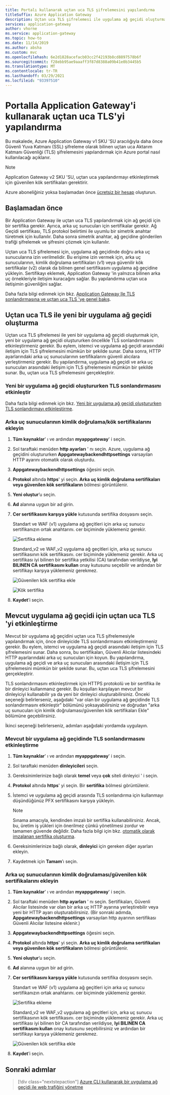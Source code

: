 ```yaml
---
title: Portalı kullanarak uçtan uca TLS şifrelemesini yapılandırma
titleSuffix: Azure Application Gateway
description: Uçtan uca TLS şifrelemesi ile uygulama ağ geçidi oluşturmak için Azure portal nasıl kullanacağınızı öğrenin.
services: application-gateway
author: vhorne
ms.service: application-gateway
ms.topic: how-to
ms.date: 11/14/2019
ms.author: absha
ms.custom: mvc
ms.openlocfilehash: 6e2d1828acefacb03cc2f42193b8cd8897578b6f
ms.sourcegitcommit: f28ebb95ae9aaaff3f87d8388a09b41e0b3445b5
ms.translationtype: MT
ms.contentlocale: tr-TR
ms.lasthandoff: 03/29/2021
ms.locfileid: "93397510"
---
```

# <a name="configure-end-to-end-tls-by-using-application-gateway-with-the-portal"></a>Portalla Application Gateway'i kullanarak uçtan uca TLS'yi yapılandırma

Bu makalede, Azure Application Gateway v1 SKU 'SU aracılığıyla daha önce Güvenli Yuva Katmanı (SSL) şifreleme olarak bilinen uçtan uca Aktarım Katmanı Güvenliği (TLS) şifrelemesini yapılandırmak için Azure portal nasıl kullanılacağı açıklanır.

> [!NOTE]
> Application Gateway v2 SKU 'SU, uçtan uca yapılandırmayı etkinleştirmek için güvenilen kök sertifikaları gerektirir.

Azure aboneliğiniz yoksa başlamadan önce [ücretsiz bir hesap](https://azure.microsoft.com/free/?WT.mc_id=A261C142F) oluşturun.

## <a name="before-you-begin"></a>Başlamadan önce

Bir Application Gateway ile uçtan uca TLS yapılandırmak için ağ geçidi için bir sertifika gerekir. Ayrıca, arka uç sunucuları için sertifikalar gerekir. Ağ Geçidi sertifikası, TLS protokol belirtimi ile uyumlu bir simetrik anahtar türetmek için kullanılır. Daha sonra simetrik anahtar, ağ geçidine gönderilen trafiği şifrelemek ve şifresini çözmek için kullanılır. 

Uçtan uca TLS şifrelemesi için, uygulama ağ geçidinde doğru arka uç sunucularına izin verilmelidir. Bu erişime izin vermek için, arka uç sunucularının, kimlik doğrulama sertifikaları (v1) veya güvenilir kök sertifikalar (v2) olarak da bilinen genel sertifikasını uygulama ağ geçidine yükleyin. Sertifikayı eklemek, Application Gateway 'in yalnızca bilinen arka uç örnekleriyle iletişim kuracağını sağlar. Bu yapılandırma uçtan uca iletişimin güvenliğini sağlar.

Daha fazla bilgi edinmek için bkz. [Application Gateway Ile TLS sonlandırmasına ve uçtan uca TLS 'ye genel bakış](./ssl-overview.md).

## <a name="create-a-new-application-gateway-with-end-to-end-tls"></a>Uçtan uca TLS ile yeni bir uygulama ağ geçidi oluşturma

Uçtan uca TLS şifrelemesi ile yeni bir uygulama ağ geçidi oluşturmak için, yeni bir uygulama ağ geçidi oluştururken öncelikle TLS sonlandırmasını etkinleştirmeniz gerekir. Bu eylem, istemci ve uygulama ağ geçidi arasındaki iletişim için TLS şifrelemesini mümkün bir şekilde sunar. Daha sonra, HTTP ayarlarındaki arka uç sunucularının sertifikalarını güvenli alıcılara yerleştirmeniz gerekir. Bu yapılandırma, uygulama ağ geçidi ve arka uç sunucuları arasındaki iletişim için TLS şifrelemesini mümkün bir şekilde sunar. Bu, uçtan uca TLS şifrelemesini gerçekleştirir.

### <a name="enable-tls-termination-while-creating-a-new-application-gateway"></a>Yeni bir uygulama ağ geçidi oluştururken TLS sonlandırmasını etkinleştir

Daha fazla bilgi edinmek için bkz. [Yeni bir uygulama ağ geçidi oluştururken TLS sonlandırmayı etkinleştirme](./create-ssl-portal.md).

### <a name="add-authenticationroot-certificates-of-back-end-servers"></a>Arka uç sunucularının kimlik doğrulama/kök sertifikalarını ekleyin

1. **Tüm kaynaklar**' ı ve ardından **myappgateway**' i seçin.

2. Sol taraftaki menüden **http ayarları** ' nı seçin. Azure, uygulama ağ geçidini oluştururken **Appgatewaybackendhttpsettings** varsayılan HTTP ayarını otomatik olarak oluşturdu. 

3. **Appgatewaybackendhttpsettings** öğesini seçin.

4. **Protokol** altında **https**' yi seçin. **Arka uç kimlik doğrulama sertifikaları veya güvenilen kök sertifikaların** bölmesi görüntülenir.

5. **Yeni oluştur**’u seçin.

6. **Ad** alanına uygun bir ad girin.

7. **Cer sertifikasını karşıya yükle** kutusunda sertifika dosyasını seçin.

   Standart ve WAF (v1) uygulama ağ geçitleri için arka uç sunucu sertifikanızın ortak anahtarını. cer biçiminde yüklemeniz gerekir.

   ![Sertifika ekleme](./media/end-to-end-ssl-portal/addcert.png)

   Standard_v2 ve WAF_v2 uygulama ağ geçitleri için, arka uç sunucu sertifikasının kök sertifikasını. cer biçiminde yüklemeniz gerekir. Arka uç sertifikası iyi bilinen bir sertifika yetkilisi (CA) tarafından verildiyse, **Iyi BILINEN CA sertifikasını kullan** onay kutusunu seçebilir ve ardından bir sertifikayı karşıya yüklemeniz gerekmez.

   ![Güvenilen kök sertifika ekle](./media/end-to-end-ssl-portal/trustedrootcert-portal.png)

   ![Kök sertifika](./media/end-to-end-ssl-portal/trustedrootcert.png)

8. **Kaydet**’i seçin.

## <a name="enable-end-to-end-tls-for-an-existing-application-gateway"></a>Mevcut uygulama ağ geçidi için uçtan uca TLS 'yi etkinleştirme

Mevcut bir uygulama ağ geçidini uçtan uca TLS şifrelemesiyle yapılandırmak için, önce dinleyicide TLS sonlandırmasını etkinleştirmeniz gerekir. Bu eylem, istemci ve uygulama ağ geçidi arasındaki iletişim için TLS şifrelemesini sunar. Daha sonra, bu sertifikaları, Güvenli Alıcılar listesindeki HTTP ayarlarındaki arka uç sunucuları için koyun. Bu yapılandırma, uygulama ağ geçidi ve arka uç sunucuları arasındaki iletişim için TLS şifrelemesini mümkün bir şekilde sunar. Bu, uçtan uca TLS şifrelemesini gerçekleştirir.

TLS sonlandırmasını etkinleştirmek için HTTPS protokolü ve bir sertifika ile bir dinleyici kullanmanız gerekir. Bu koşulları karşılayan mevcut bir dinleyiciyi kullanabilir ya da yeni bir dinleyici oluşturabilirsiniz. Önceki seçeneği belirlerseniz, aşağıdaki "var olan bir uygulama ağ geçidinde TLS sonlandırmasını etkinleştir" bölümünü yoksayabilirsiniz ve doğrudan "arka uç sunucuları için kimlik doğrulaması/güvenilen kök sertifikaları Ekle" bölümüne geçebilirsiniz.

İkinci seçeneği belirlerseniz, adımları aşağıdaki yordamda uygulayın.
### <a name="enable-tls-termination-in-an-existing-application-gateway"></a>Mevcut bir uygulama ağ geçidinde TLS sonlandırmasını etkinleştirme

1. **Tüm kaynaklar**' ı ve ardından **myappgateway**' i seçin.

2. Sol taraftaki menüden **dinleyicileri** seçin.

3. Gereksinimlerinize bağlı olarak **temel** veya **çok** siteli dinleyici ' i seçin.

4. **Protokol** altında **https**' yi seçin. Bir **sertifika** bölmesi görüntülenir.

5. İstemci ve uygulama ağ geçidi arasında TLS sonlandırma için kullanmayı düşündüğünüz PFX sertifikasını karşıya yükleyin.

   > [!NOTE]
   > Sınama amacıyla, kendinden imzalı bir sertifika kullanabilirsiniz. Ancak, bu, üretim iş yükleri için önerilmez çünkü yönetilmesi zordur ve tamamen güvende değildir. Daha fazla bilgi için bkz. [otomatik olarak imzalanan sertifika oluşturma](./create-ssl-portal.md#create-a-self-signed-certificate).

6. Gereksinimlerinize bağlı olarak, **dinleyici** için gereken diğer ayarları ekleyin.

7. Kaydetmek için **Tamam**’ı seçin.

### <a name="add-authenticationtrusted-root-certificates-of-back-end-servers"></a>Arka uç sunucularının kimlik doğrulaması/güvenilen kök sertifikalarını ekleyin

1. **Tüm kaynaklar**' ı ve ardından **myappgateway**' i seçin.

2. Sol taraftaki menüden **http ayarları** ' nı seçin. Sertifikaları, Güvenli Alıcılar listesinde var olan bir arka uç HTTP ayarına yerleştirebilir veya yeni bir HTTP ayarı oluşturabilirsiniz. (Bir sonraki adımda, **Appgatewaybackendhttpsettings** varsayılan http ayarının sertifikası Güvenli Alıcılar listesine eklenir.)

3. **Appgatewaybackendhttpsettings** öğesini seçin.

4. **Protokol** altında **https**' yi seçin. **Arka uç kimlik doğrulama sertifikaları veya güvenilen kök sertifikaların** bölmesi görüntülenir. 

5. **Yeni oluştur**’u seçin.

6. **Ad** alanına uygun bir ad girin.

7. **Cer sertifikasını karşıya yükle** kutusunda sertifika dosyasını seçin.

   Standart ve WAF (v1) uygulama ağ geçitleri için arka uç sunucu sertifikanızın ortak anahtarını. cer biçiminde yüklemeniz gerekir.

   ![Sertifika ekleme](./media/end-to-end-ssl-portal/addcert.png)

   Standard_v2 ve WAF_v2 uygulama ağ geçitleri için, arka uç sunucu sertifikasının kök sertifikasını. cer biçiminde yüklemeniz gerekir. Arka uç sertifikası iyi bilinen bir CA tarafından verildiyse, **Iyi BILINEN CA sertifikasını kullan** onay kutusunu seçebilirsiniz ve ardından bir sertifikayı karşıya yüklemeniz gerekmez.

   ![Güvenilen kök sertifika ekle](./media/end-to-end-ssl-portal/trustedrootcert-portal.png)

8. **Kaydet**’i seçin.

## <a name="next-steps"></a>Sonraki adımlar

> [!div class="nextstepaction"]
> [Azure CLI kullanarak bir uygulama ağ geçidi ile web trafiğini yönetme](./tutorial-manage-web-traffic-cli.md)